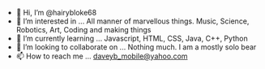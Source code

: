 - 👋 Hi, I’m @hairybloke68
- 👀 I’m interested in ...
All manner of marvellous things.  Music, Science, Robotics, Art, Coding and making things
- 🌱 I’m currently learning ...
Javascript, HTML, CSS, Java, C++, Python
- 💞️ I’m looking to collaborate on ...
Nothing much.  I am a mostly solo bear
- 📫 How to reach me ...
daveyb_mobile@yahoo.com

<!---
hairybloke68/hairybloke68 is a ✨ special ✨ repository because its `README.md` (this file) appears on your GitHub profile.
You can click the Preview link to take a look at your changes.
--->
